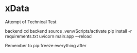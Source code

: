 # xData

Attempt of Technical Test

backend
cd backend
source .venv/Scripts/activate
pip install -r requirements.txt
uvicorn main:app --reload

Remember to pip freeze everything after
